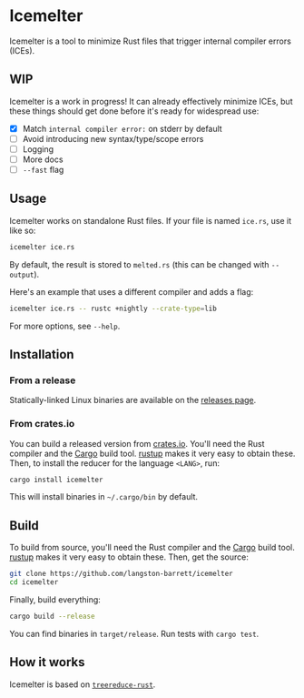 # Icemelter

Icemelter is a tool to minimize Rust files that trigger internal compiler
errors (ICEs).

## WIP

Icemelter is a work in progress! It can already effectively minimize ICEs, but
these things should get done before it's ready for widespread use:

- [x] Match `internal compiler error:` on stderr by default
- [ ] Avoid introducing new syntax/type/scope errors
- [ ] Logging
- [ ] More docs
- [ ] `--fast` flag

## Usage

Icemelter works on standalone Rust files. If your file is named `ice.rs`, use
it like so:

```sh
icemelter ice.rs
```

By default, the result is stored to `melted.rs` (this can be changed with
`--output`).

Here's an example that uses a different compiler and adds a flag:

```sh
icemelter ice.rs -- rustc +nightly --crate-type=lib
```

For more options, see `--help`.

## Installation

### From a release

Statically-linked Linux binaries are available on the [releases page][releases].

### From crates.io

You can build a released version from [crates.io][crates-io]. You'll need the
Rust compiler and the [Cargo][cargo] build tool. [rustup][rustup] makes it very
easy to obtain these. Then, to install the reducer for the language `<LANG>`,
run:

```sh
cargo install icemelter
```

This will install binaries in `~/.cargo/bin` by default.

## Build

To build from source, you'll need the Rust compiler and the [Cargo][cargo] build
tool. [rustup][rustup] makes it very easy to obtain these. Then, get the source:

```sh
git clone https://github.com/langston-barrett/icemelter
cd icemelter
```

Finally, build everything:

```sh
cargo build --release
```

You can find binaries in `target/release`. Run tests with `cargo test`.

## How it works

Icemelter is based on [`treereduce-rust`][treereduce].

[cargo]: https://doc.rust-lang.org/cargo/
[crates-io]: https://crates.io/
[releases]: https://github.com/langston-barrett/icemelter/releases
[rustup]: https://rustup.rs/
[treereduce]: https://github.com/langston-barrett/treereduce
